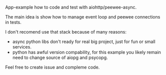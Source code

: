 App-example how to code and test with aiohttp/peewee-async.

The main idea is show how to manage event loop and peewee connections in tests.

I don't recomend use that stack because of many reasons:
- async python libs don't ready for real big project, just for fun or small services.
- python has awful version compability, for this example you likely remain need to change source of aiopg and psycopg.

Feel free to create issue and compleme code.
